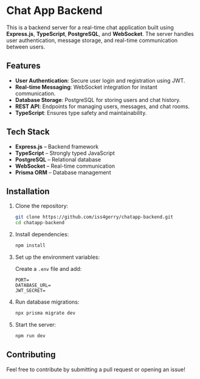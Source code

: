 # Chat App Backend

This is a backend server for a real-time chat application built using **Express.js**, **TypeScript**, **PostgreSQL**, and **WebSocket**. The server handles user authentication, message storage, and real-time communication between users.

## Features

- **User Authentication**: Secure user login and registration using JWT.
- **Real-time Messaging**: WebSocket integration for instant communication.
- **Database Storage**: PostgreSQL for storing users and chat history.
- **REST API**: Endpoints for managing users, messages, and chat rooms.
- **TypeScript**: Ensures type safety and maintainability.

## Tech Stack

- **Express.js** – Backend framework
- **TypeScript** – Strongly typed JavaScript
- **PostgreSQL** – Relational database
- **WebSocket** – Real-time communication
- **Prisma ORM** – Database management

## Installation

1. Clone the repository:

   ```sh
   git clone https://github.com/iss4gerry/chatapp-backend.git
   cd chatapp-backend
   ```

2. Install dependencies:

   ```sh
   npm install
   ```

3. Set up the environment variables:

   Create a `.env` file and add:

   ```env
   PORT=
   DATABASE_URL=
   JWT_SECRET=
   ```

4. Run database migrations:

   ```sh
   npx prisma migrate dev
   ```

5. Start the server:

   ```sh
   npm run dev
   ```

## Contributing

Feel free to contribute by submitting a pull request or opening an issue!
